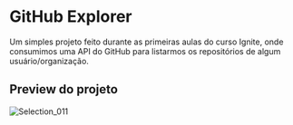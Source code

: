# GitHub Explorer

Um simples projeto feito durante as primeiras aulas do curso Ignite, onde consumimos uma API do GitHub para listarmos os repositórios de algum usuário/organização.

## Preview do projeto

![Selection_011](https://user-images.githubusercontent.com/11907759/172080139-d05fb672-232f-408b-a184-8293286095f0.png)
